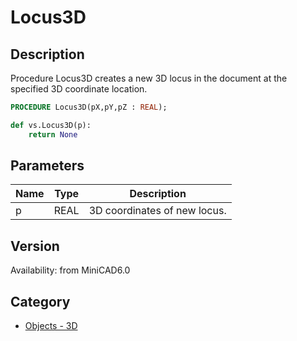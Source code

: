 # Locus3D

## Description
Procedure Locus3D creates a new 3D locus in the document at the specified 3D coordinate location.

```pascal
PROCEDURE Locus3D(pX,pY,pZ : REAL);
```

```python
def vs.Locus3D(p):
    return None
```

## Parameters
|Name|Type|Description|
|---|---|---|
|p|REAL|3D coordinates of new locus.|

## Version
Availability: from MiniCAD6.0

## Category
* [Objects - 3D](../Categories/Objects%20-%203D.md)
